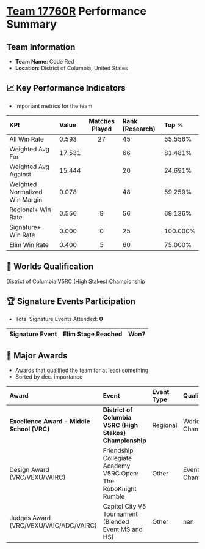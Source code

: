 # [Team 17760R](https://https://www.robotevents.com/teams/V5RC/17760R) Performance Summary

##  Team Information
- **Team Name**: Code Red
- **Location**: District of Columbia; United States

## 📈 Key Performance Indicators
- Important metrics for the team

| KPI | Value | Matches Played | Rank (Research) | Top % |
|:---|:-----|:--------------:|:----|:-----|
| All Win Rate | 0.593 | 27 | 45 | 55.556% |
| Weighted Avg For | 17.531 |  | 66 | 81.481% |
| Weighted Avg Against | 15.444 |  | 20 | 24.691% |
| Weighted Normalized Win Margin | 0.078 |  | 48 | 59.259% |
| Regional+ Win Rate | 0.556 | 9 | 56 | 69.136% |
| Signature+ Win Rate | 0.000 | 0 | 25 | 100.000% |
| Elim Win Rate | 0.400 | 5 | 60 | 75.000% |


## 🎯 Worlds Qualification
District of Columbia V5RC (High Stakes) Championship

## 🏆 Signature Events Participation
- Total Signature Events Attended: **0**

| Signature Event | Elim Stage Reached | Won? |
|:----------------|:-------------------|:----|


## 🥇 Major Awards
- Awards that qualified the team for at least something
- Sorted by dec. importance

| Award | Event | Event Type | Qualification |
|:------|:------|:-----------|:--------------|
| **Excellence Award - Middle School (VRC)** | **District of Columbia V5RC (High Stakes) Championship** | Regional | World Championship |
| Design Award (VRC/VEXU/VAIRC) | Friendship Collegiate Academy V5RC Open: The RoboKnight Rumble | Other | Event Region Championship |
| Judges Award (VRC/VEXU/VAIC/ADC/VAIRC) | Capitol City V5 Tournament  (Blended Event MS and HS) | Other | nan |

